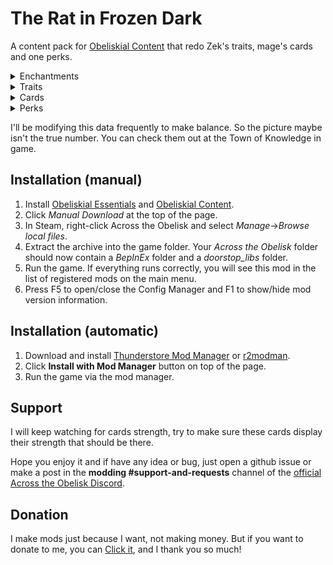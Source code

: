 # The Rat in Frozen Dark

A content pack for [Obeliskial Content](https://across-the-obelisk.thunderstore.io/package/meds/Obeliskial_Content/) that redo Zek's traits, mage's cards and one perks.

<details>
<summary>Enchantments</summary>

### Enchantments

![Cursemancy](https://github.com/4AleRoL4/ATO-The_Rat_in_Frozen_Dark/blob/main/Picture/cursemancy.png?raw=true)

![Death's Embrace](https://github.com/4AleRoL4/ATO-The_Rat_in_Frozen_Dark/blob/main/Picture/deaths_embrace.png?raw=true)
</details>

<details>
<summary>Traits</summary>

### Level 3

Dark Feast: Dark +2. Dark on enemies reduces shadow resistance 1.5% per charge. At the start of your turn, reduce the cost of the cards in your hand by 1 (2) until they are discarded if you have 5 (20) Dark stack.

Frozen Dark: Dark +1. You have corrupted Cold cards (Find them at Magic forge). Chill on enemies max charge is 100. When you play a \"Shadow Spell\" card, apply 2 Scourge and 3 Chill to all monster. When you play a \"Cold Spell\" card, refund 1 Energy and apply 1 Dark to all monster. (4 times/turn)

### Level 5

Curse Power: Heal yourself for 15% of the damage done. Dark on this hero explodes at 44 charges, cannot be dispelled unless specified, don't reduce Shadow resistance and increases All damage done 10% per charge.

PS: Can't transfer dark too.

Darkest Abyss: Dark +2. Dark on enemies increases the damage of the dark explosion by 5% per charge. Increase the 30% final damage of dark explosion.
</details>

<details>
<summary>Cards</summary>

### Cards

![Deep Darkness](https://github.com/4AleRoL4/ATO-The_Rat_in_Frozen_Dark/blob/main/Picture/deep_darkness.png?raw=true)

![Endless Abyss](https://github.com/4AleRoL4/ATO-The_Rat_in_Frozen_Dark/blob/main/Picture/endless_abyss.png?raw=true)

![Shatter](https://github.com/4AleRoL4/ATO-The_Rat_in_Frozen_Dark/blob/main/Picture/shatter.png?raw=true)

And 20 more cards.

Cards List: **Blizzard**, **Curse of Agony**, **Curse of Decay**, **Curse of Elements**, **Curse of Exhaustion**, **Curse of Fragility**, **Curse of Shadows**, **Curse of Torment**, **Curse of Vulnerability**, **Cursenomicon**, **Darkness Falls**, **Drain Life**, **Frost Nova**, **Frostbolt**, **Rain**, **Shadow Binding**, **Shadow Bolt**, **Siphon Life**, **Winter is Coming**, **Winter Orb**.

PS: Some cards need the trait of **Frozen Dark**.
</details>

<details>
<summary>Perks</summary>

### Perks

The fourth Chill perk: Chill on enemies increases Dark explosion 0.1 more damage per 20 charges.

And the third Dark's description.
</details>

I'll be modifying this data frequently to make balance. So the picture maybe isn't the true number. You can check them out at the Town of Knowledge in game.

## Installation (manual)

1. Install [Obeliskial Essentials](https://across-the-obelisk.thunderstore.io/package/meds/Obeliskial_Essentials/) and [Obeliskial Content](https://across-the-obelisk.thunderstore.io/package/meds/Obeliskial_Content/).
2. Click _Manual Download_ at the top of the page.
3. In Steam, right-click Across the Obelisk and select _Manage_->_Browse local files_.
4. Extract the archive into the game folder. Your _Across the Obelisk_ folder should now contain a _BepInEx_ folder and a _doorstop\_libs_ folder.
5. Run the game. If everything runs correctly, you will see this mod in the list of registered mods on the main menu.
6. Press F5 to open/close the Config Manager and F1 to show/hide mod version information.

## Installation (automatic)

1. Download and install [Thunderstore Mod Manager](https://www.overwolf.com/app/Thunderstore-Thunderstore_Mod_Manager) or [r2modman](https://across-the-obelisk.thunderstore.io/package/ebkr/r2modman/).
2. Click **Install with Mod Manager** button on top of the page.
3. Run the game via the mod manager.

## Support

I will keep watching for cards strength, try to make sure these cards display their strength that should be there.

Hope you enjoy it and if have any idea or bug, just open a github issue or make a post in the **modding #support-and-requests** channel of the [official Across the Obelisk Discord](https://discord.gg/across-the-obelisk-679706811108163701).

## Donation

I make mods just because I want, not making money. But if you want to donate to me, you can [Click it](https://ko-fi.com/shazixnar), and I thank you so much!